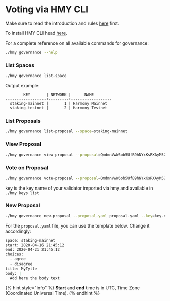 # Voting via HMY CLI

Make sure to read the introduction and rules [here](./) first. 

To install HMY CLI head [here](../../wallets/harmony-cli/).

For a complete reference on all available commands for governance:

```bash
./hmy governance --help
```

### List Spaces

```bash
./hmy governance list-space
```

Output example:

```text
        KEY       | NETWORK |      NAME
------------------+---------+------------------
  staking-mainnet |       1 | Harmony Mainnet
  staking-testnet |       2 | Harmony Testnet
```

### List Proposals

```bash
./hmy governance list-proposal --space=staking-mainnet
```

### View Proposal

```bash
./hmy governance view-proposal --proposal=QmdmnVwW6ob5UfB9hNYxKsRXAyM52jQpNXsV5Vw4fNbiqa
```

### Vote on Proposal

```bash
./hmy governance vote-proposal --proposal=QmdmnVwW6ob5UfB9hNYxKsRXAyM52jQpNXsV5Vw4fNbiqa --choice=agree --key=key-name
```

key is the key name of your validator imported via hmy and available in `./hmy keys list`

### New Proposal

```bash
./hmy governance new-proposal --proposal-yaml proposal.yaml --key=key-name
```

For the `proposal.yaml` file, you can use the template below. Change it accordingly:

```bash
space: staking-mainnet
start: 2020-04-16 21:45:12
end: 2020-04-21 21:45:12
choices:
  - agree
  - disagree
title: MyTytle
body: |
  Add here the body text
```

{% hint style="info" %}
**Start** and **end** time is in UTC, Time Zone \(Coordinated Universal Time\).
{% endhint %}

